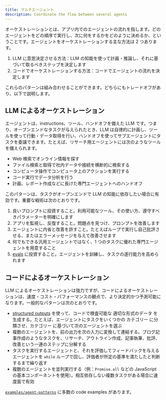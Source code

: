 ```yaml
---
title: マルチエージェント
description: Coordinate the flow between several agents
---
```


オーケストレーションとは、アプリ内でのエージェントの流れを指します。どのエージェントをどの順序で実行し、次に何をするかをどのように決めるか、ということです。エージェントをオーケストレーションする主な方法は 2 つあります。

1. LLM に意思決定させる方法：LLM の知能を使って計画・推論し、それに基づいて取るべきステップを決定します
2. コードでオーケストレーションする方法：コードでエージェントの流れを決定します

これらのパターンは組み合わせることができます。どちらにもトレードオフがあり、以下で説明します。

## LLM によるオーケストレーション

エージェントは、instructions、ツール、ハンドオフを備えた LLM です。つまり、オープンエンドなタスクが与えられたとき、LLM は自律的に計画し、ツールを使って行動・データ取得を行い、ハンドオフを使ってサブエージェントにタスクを委譲できます。たとえば、リサーチ用エージェントには次のようなツールを備えられます。

- Web 検索でオンライン情報を探す
- ファイル検索と取得で社内データや接続を横断的に検索する
- コンピュータ操作でコンピュータ上のアクションを実行する
- コード実行でデータ分析を行う
- 計画、レポート作成などに長けた専門エージェントへのハンドオフ

このパターンは、タスクがオープンエンドで LLM の知能に依存したい場合に有効です。重要な戦術は次のとおりです。

1. 良いプロンプトに投資すること。利用可能なツール、その使い方、遵守すべきパラメーターを明確にします
2. アプリを監視し、反復すること。問題点を見つけ、プロンプトを改善します
3. エージェントに内省と改善を許すこと。たとえばループで実行し自己批評させる、またはエラーメッセージを与えて改善させます
4. 何でもできる汎用エージェントではなく、1 つのタスクに優れた専門エージェントを用意すること
5. [evals](https://platform.openai.com/docs/guides/evals) に投資すること。エージェントを訓練し、タスクの遂行能力を高められます

## コードによるオーケストレーション

LLM によるオーケストレーションは強力ですが、コードによるオーケストレーションは、速度・コスト・パフォーマンスの観点で、より決定的かつ予測可能になります。一般的なパターンは次のとおりです。

- [structured outputs](https://platform.openai.com/docs/guides/structured-outputs) を使って、コードで検査可能な 適切な形式のデータ を生成する。たとえば、エージェントにタスクをいくつかの カテゴリー に分類させ、カテゴリー に基づいて次のエージェントを選ぶ
- 複数のエージェントを、前の出力を次の入力に変換して連結する。ブログ記事作成のようなタスクを、リサーチ、アウトライン作成、記事執筆、批評、改善という一連のステップに分解する
- タスクを実行するエージェントと、それを評価してフィードバックを与えるエージェントを `while` ループで回し、評価者が所定の基準を満たしたと判断するまで繰り返す
- 複数のエージェントを並列実行する（例：`Promise.all` などの JavaScript の基本コンポーネントを使用）。相互依存しない複数タスクがある場合に速度面で有効

[`examples/agent-patterns`](https://github.com/openai/openai-agents-js/tree/main/examples/agent-patterns) に多数の code examples があります。
